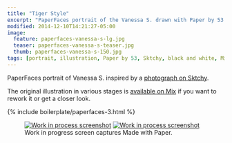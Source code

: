 ```yaml
---
title: "Tiger Style"
excerpt: "PaperFaces portrait of the Vanessa S. drawn with Paper by 53 on an iPad."
modified: 2014-12-10T14:21:27-05:00
image: 
  feature: paperfaces-vanessa-s-lg.jpg
  teaser: paperfaces-vanessa-s-teaser.jpg
  thumb: paperfaces-vanessa-s-150.jpg
tags: [portrait, illustration, Paper by 53, Sktchy, black and white, Mix]
---
```


PaperFaces portrait of Vanessa S. inspired by a [photograph on Sktchy](http://sktchy.com/NjZR3H).

The original illustration in various stages is [available on Mix](https://mix.fiftythree.com/11098-Michael-Rose/1265535) if you want to rework it or get a closer look.

{% include boilerplate/paperfaces-3.html %}

<figure class="half">
  <a href="{{ site.url }}/images/paperfaces-vanessa-s-process-1-lg.jpg"><img src="{{ site.url }}/images/paperfaces-vanessa-s-process-1-600.jpg" alt="Work in process screenshot"></a>
  <a href="{{ site.url }}/images/paperfaces-vanessa-s-process-2-lg.jpg"><img src="{{ site.url }}/images/paperfaces-vanessa-s-process-2-600.jpg" alt="Work in process screenshot"></a>
  <figcaption>Work in progress screen captures Made with Paper.</figcaption>
</figure>
